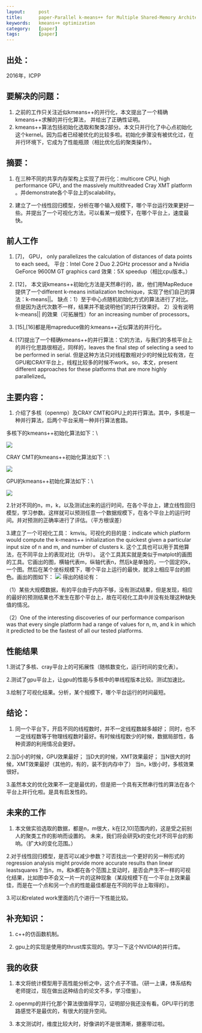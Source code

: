 ```yaml
---
layout:     post
title:      paper-Parallel k-means++ for Multiple Shared-Memory Architectures
keywords:   kmeans++ optimization
category:   [paper]
tags:       [paper]
---
```


## 出处：
2016年，ICPP

## 要解决的问题：
1. 之前的工作只关注近似kmeans++的并行化，本文提出了一个精确kmeans++求解的并行化算法，
并给出了正确性证明。
2. kmeans++算法包括初始化选取和聚类2部分。本文只并行化了中心点初始化这个kernel。因为后者已经被优化的比较多啦。初始化步骤没有被优化过，在并行环境下，它成为了性能瓶颈（相比优化后的聚类操作）。

## 摘要：
1.  在三种不同的共享内存架构上实现了并行化：multicore CPU, high performance GPU, and the
massively multithreaded Cray XMT platform 。并demonstrate各个平台上的scalability。

2. 建立了一个线性回归模型，分析在哪个输入规模下，哪个平台运行效果更好一些。并提出了一个可视化方法，可以看某一规模下，在哪个平台上，速度最快。


## 前人工作
1. [7]， GPU， only parallelizes the calculation of distances of data points to each seed。
平台：Intel Core 2 Duo 2.2GHz processor and a Nvidia GeForce 9600M GT graphics card
效果：5X speedup（相比cpu版本。）

2. [12]， 本文说kmeans++初始化方法是天然串行的，故，他们用MapReduce提供了一个different k-means initialization technique，实现了他们自己的算法：k-means||。
缺点：1）至于中心点随机初始化方式的算法进行了对比。但是因为迭代次数不一样，结果并不能说明他们的并行效果好。
	 2）没有说明k-means|| 的效果（可拓展性）for an increasing number of processors。
3. [15],[16]都是用mapreduce做的:kmeans++近似算法的并行化。

4. [17]提出了一个精确kmeans++的并行算法：它的方法，与我们的多核平台上的并行化思路很相近，同样的，leaves the final step of selecting a seed to be performed in serial. 但是这种方法只对线程数相对少的时候比较有效，在GPU和CRAY平台上，线程比较多的时候不work。so，本文，present different approaches for these platforms that are more highly parallelized。

## 主要内容：
1. 介绍了多核（openmp）及CRAY CMT和GPU上的并行算法。其中，多核是一种并行算法，后两个平台采用一种并行算法套路。

多核下的kmeans++初始化算法如下：\\

![](/images/paper/algo-1-kmeans++.png)

CRAY CMT的kmeans++初始化算法如下：\\

![](/images/paper/algo-2-kmeans++.png)

GPU的kmeans++初始化算法如下：\\

![](/images/paper/algo-3-kmeans++.png)


2.针对不同的n，m，k，以及测试出来的运行时间，在各个平台上，建立线性回归模型，学习参数。这样就可以预测任意一个数据规模下，在各个平台上的运行时间。并对预测的正确率进行了评估。（平方根误差）

3.建立了一个可视化工具： kmvis。可视化的目的是：indicate which platform would compute the k-means++ initialization the quickest given a particular input size of n and m, and number of clusters k.
这个工具也可以用于其他算法，在不同平台上的表现对比（升华）。
这个工具其实就是类似于matplot的画图的工具。它画出的图，横轴代表m，纵轴代表n，然后k是单独的，一个固定的k，一个图。然后在某个坐标规模下，哪个平台上运行的最快，就涂上相应平台的颜色。画出的图如下：
![](/images/paper/1-kmeans++.png)
得出的结论有：

（1）某些大规模数据，有的平台由于内存不够，没有测试结果，但是发现，相应的最好的预测结果也不发生在那个平台上，故在可视化工具中并没有处理这种缺失值的情况。

（2）One of the interesting discoveries of our performance comparison was that every single platform had a range of values for n, m, and k in which it predicted to be the fastest of all our tested platforms.

## 性能结果
1.测试了多核、cray平台上的可拓展性（随核数变化，运行时间的变化表）。

2.测试了gpu平台上，让gpu的性能与多核中的单线程版本比较。测试加速比。

3.绘制了可视化结果。分析，某个规模下，哪个平台运行的时间最短。


## 结论：
1. 同一个平台下，开启不同的线程数时，并不一定线程数越多越好； 同时，也不一定线程数等于物理线程数时最好。有时候线程数少的时候，数据局部性，各种资源的利用情况会更好。

2.当D小的时候，GPU效果最好； 当D大的时候，XMT效果最好； 当N很大的时候，XMT效果最好（其他的，有的，装不到内存中了）
当n，k很小时，多核效果很好。

3.虽然本文的优化效果不一定是最优的，但是把一个具有天然串行性的算法在各个平台上并行化啦。是具有启发性的。

## 未来的工作
1. 本文做实验选取的数据，都是n，m很大，k在[2,10]范围内的，这是受之前别人的聚类工作的影响而设置的。
未来，我们将会研究k的变化对不同平台的影响。（扩大k的变化范围。）

2.对于线性回归模型，是否可以减少参数？可否找出一个更好的另一种形式的regression analysis might provide more accurate results than linear leastsquares？当n，m，和k都在各个范围上变动时，是否会产生不一样的可视化结果，比如图中不会又一片一片的这种现象（某段规模下在一个平台上效果最佳，而是在一个点和另一个点的性能最佳都是在不同的平台上取得的）。

3.可以和related work里面的几个进行一下性能比较。



## 补充知识：

1. c++的仿函数机制。

2. gpu上的实现是使用的thrust库实现的。学习一下这个NVIDIA的并行库。


## 我的收获

1. 本文将统计模型用于高性能分析之中，这个点子不错。（研一上课，体系结构老师提过，现在做出这种结合的论文不多，学习借鉴）。

2. openmp的并行化那个算法很值得学习，证明部分我还没有看。GPU平行的思路感觉不是最优的，有很大的提升空间。

3. 本文测试时，维度比较大时，好像讲的不是很清晰，搪塞带过啦。



